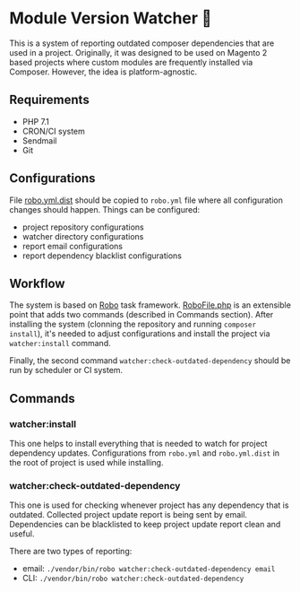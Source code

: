 # Module Version Watcher 🔎

This is a system of reporting outdated composer dependencies that are used in a project.
Originally, it was designed to be used on Magento 2 based projects 
where custom modules are frequently installed via Composer.
However, the idea is platform-agnostic.

## Requirements

- PHP 7.1
- CRON/CI system
- Sendmail
- Git

## Configurations

File [robo.yml.dist](https://github.com/roma-glushko/project-update-watcher/blob/master/robo.yml.dist) should be copied to `robo.yml` file where all configuration changes should happen. Things can be configured:
- project repository configurations
- watcher directory configurations
- report email configurations
- report dependency blacklist configurations 

## Workflow

The system is based on [Robo](https://robo.li) task framework. 
[RoboFile.php](https://github.com/roma-glushko/project-update-watcher/blob/master/RoboFile.php) is an extensible point that adds two commands (described in Commands section). 
After installing the system (clonning the repository and running `composer install`), it's needed to adjust configurations and install the project via `watcher:install` command. 

Finally, the second command `watcher:check-outdated-dependency` should be run by scheduler or CI system.

## Commands

### watcher:install

This one helps to install everything that is needed to watch for project dependency updates. 
Configurations from `robo.yml` and `robo.yml.dist` in the root of project is used while installing. 

### watcher:check-outdated-dependency

This one is used for checking whenever project has any dependency that is outdated. 
Collected project update report is being sent by email.
Dependencies can be blacklisted to keep project update report clean and useful.

There are two types of reporting:
- email: `./vendor/bin/robo watcher:check-outdated-dependency email`
- CLI: `./vendor/bin/robo watcher:check-outdated-dependency`
